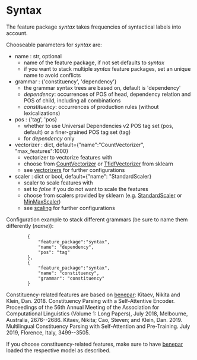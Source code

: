 # Syntax

The feature package *syntax* takes frequencies of syntactical labels into account. 

Chooseable parameters for *syntax* are:
* name : str, optional
	- name of the feature package, if not set defaults to *syntax*
	- if you want to stack multiple *syntax* feature packages, set an unique name to avoid conflicts
* grammar : {'constituency', 'dependency'}
	- the grammar syntax trees are based on, default is 'dependency'
	- *dependency*: occurrences of POS of head, dependency relation and POS of child, including all combinations
	- *constituency*: occurrences of production rules (without lexicalizations)
* pos : {'tag', 'pos}
	- whether to use Universal Dependencies v2 POS tag set (pos, default) or a finer-grained POS tag set (tag)
	- for *dependency* only
* vectorizer : dict, default={"name":"CountVectorizer", "max_features":1000} 
	- vectorizer to vectorize features with
	- choose from [CountVectorizer](https://scikit-learn.org/stable/modules/generated/sklearn.feature_extraction.text.CountVectorizer.html) or [TfidfVectorizer](https://scikit-learn.org/stable/modules/generated/sklearn.feature_extraction.text.TfidfTransformer.html) from sklearn
	- see [vectorizers](5_vectorizers.md) for further configurations
* scaler : dict or bool, default={"name": "StandardScaler}
	- scaler to scale features with
	- set to *false* if you do not want to scale the features
	- choose from scalers provided by sklearn (e.g. [StandardScaler](https://scikit-learn.org/stable/modules/generated/sklearn.preprocessing.StandardScaler.html#sklearn.preprocessing.StandardScaler) or [MinMaxScaler](https://scikit-learn.org/stable/modules/generated/sklearn.preprocessing.MinMaxScaler.html#sklearn.preprocessing.MinMaxScaler))
	- see [scaling](6_scaling.md) for further configurations


Configuration example to stack different grammars (be sure to name them differently (*name*)):
````
        {
            "feature_package":"syntax",
            "name": "dependency",
            "pos": "tag"
        },
        {
            "feature_package":"syntax",
            "name": "constituency",
            "grammar": "constituency"
        }
````

Constituency-related features are based on [benepar](https://github.com/nikitakit/self-attentive-parser):
Kitaev, Nikita and Klein, Dan. 2018. Constituency Parsing with a Self-Attentive Encoder. Proceedings of the 56th Annual Meeting of the Association for Computational Linguistics (Volume 1: Long Papers), July 2018, Melbourne, Australia, 2676--2686.
Kitaev, Nikita; Cao, Steven; and Klein, Dan. 2019. Multilingual Constituency Parsing with Self-Attention and Pre-Training. July 2019, Florence, Italy, 3499--3505.

If you choose constituency-related features, make sure to have [benepar](https://github.com/nikitakit/self-attentive-parser) loaded the respective model as described.
